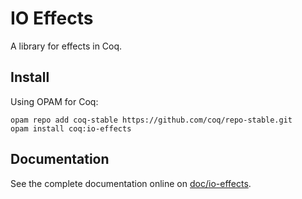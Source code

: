 # IO Effects
A library for effects in Coq.

## Install
Using OPAM for Coq:

    opam repo add coq-stable https://github.com/coq/repo-stable.git
    opam install coq:io-effects

## Documentation
See the complete documentation online on [doc/io-effects](http://clarus.github.io/doc/io-effects/toc.html).
